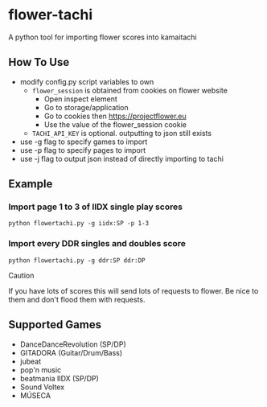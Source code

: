 # flower-tachi
A python tool for importing flower scores into kamaitachi

## How To Use
-  modify config.py script variables to own
    - `flower_session` is obtained from cookies on flower website
        - Open inspect element
        - Go to storage/application
        - Go to cookies then https://projectflower.eu
        - Use the value of the flower_session cookie
    - `TACHI_API_KEY` is optional. outputting to json still exists  
- use -g flag to specify games to import
- use -p flag to specify pages to import
- use -j flag to output json instead of directly importing to tachi

## Example
### Import page 1 to 3 of IIDX single play scores
`python flowertachi.py -g iidx:SP -p 1-3` 
### Import every DDR singles and doubles score
`python flowertachi.py -g ddr:SP ddr:DP`
> [!CAUTION]
> If you have lots of scores this will send lots of requests to flower. Be nice to them and don't flood them with requests.

## Supported Games
- DanceDanceRevolution (SP/DP)
- GITADORA (Guitar/Drum/Bass)
- jubeat
- pop'n music
- beatmania IIDX (SP/DP)
- Sound Voltex
- MÚSECA
